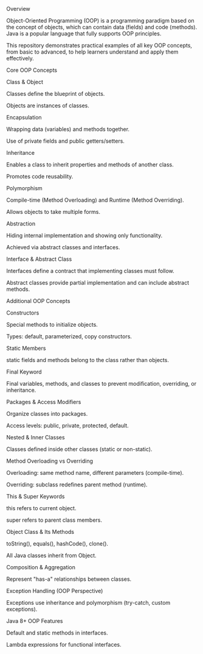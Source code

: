 Overview

Object-Oriented Programming (OOP) is a programming paradigm based on the concept of objects, which can contain data (fields) and code (methods). Java is a popular language that fully supports OOP principles.

This repository demonstrates practical examples of all key OOP concepts, from basic to advanced, to help learners understand and apply them effectively.

Core OOP Concepts

Class & Object

Classes define the blueprint of objects.

Objects are instances of classes.

Encapsulation

Wrapping data (variables) and methods together.

Use of private fields and public getters/setters.

Inheritance

Enables a class to inherit properties and methods of another class.

Promotes code reusability.

Polymorphism

Compile-time (Method Overloading) and Runtime (Method Overriding).

Allows objects to take multiple forms.

Abstraction

Hiding internal implementation and showing only functionality.

Achieved via abstract classes and interfaces.

Interface & Abstract Class

Interfaces define a contract that implementing classes must follow.

Abstract classes provide partial implementation and can include abstract methods.

Additional OOP Concepts

Constructors

Special methods to initialize objects.

Types: default, parameterized, copy constructors.

Static Members

static fields and methods belong to the class rather than objects.

Final Keyword

Final variables, methods, and classes to prevent modification, overriding, or inheritance.

Packages & Access Modifiers

Organize classes into packages.

Access levels: public, private, protected, default.

Nested & Inner Classes

Classes defined inside other classes (static or non-static).

Method Overloading vs Overriding

Overloading: same method name, different parameters (compile-time).

Overriding: subclass redefines parent method (runtime).

This & Super Keywords

this refers to current object.

super refers to parent class members.

Object Class & Its Methods

toString(), equals(), hashCode(), clone().

All Java classes inherit from Object.

Composition & Aggregation

Represent "has-a" relationships between classes.

Exception Handling (OOP Perspective)

Exceptions use inheritance and polymorphism (try-catch, custom exceptions).

Java 8+ OOP Features

Default and static methods in interfaces.

Lambda expressions for functional interfaces.